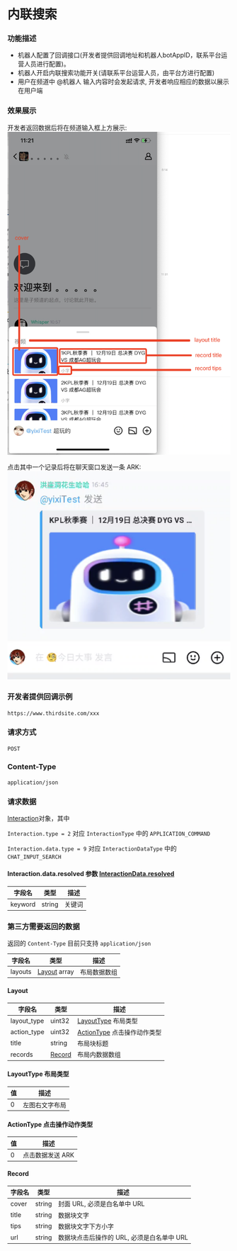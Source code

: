 # 内联搜索

### 功能描述

- 机器人配置了回调接口(开发者提供回调地址和机器人botAppID，联系平台运营人员进行配置)。
- 机器人开启内联搜索功能开关(请联系平台运营人员，由平台方进行配置)
- 用户在频道中 @机器人 输入内容时会发起请求, 开发者响应相应的数据以展示在用户端

### 效果展示

开发者返回数据后将在频道输入框上方展示:
![效果展示](./images/result.png)

点击其中一个记录后将在聊天窗口发送一条 ARK:
![操作效果](./images/action.png)

### 开发者提供回调示例

`https://www.thirdsite.com/xxx`

### 请求方式

`POST`

### Content-Type

`application/json`

### 请求数据

[Interaction](./model.md#Interaction)对象，其中

`Interaction.type = 2` 对应 `InteractionType` 中的 `APPLICATION_COMMAND`

`Interaction.data.type = 9` 对应 `InteractionDataType` 中的 `CHAT_INPUT_SEARCH`

#### Interaction.data.resolved 参数 [InteractionData.resolved](./model.md#InteractionData)

| 字段名       | 类型              | 描述           |
| ------------ | ----------------- | ---------------|
| keyword      | string            | 关键词         |

### 第三方需要返回的数据

返回的 `Content-Type` 目前只支持 `application/json`

| 字段名       | 类型              | 描述           |
| ------------ | ----------------- | ---------------|
| layouts      | [Layout](#Layout) array      | 布局数据数组   |

#### Layout

| 字段名       | 类型              | 描述           |
| ------------ | ----------------- | ---------------|
| layout_type  | uint32            | [LayoutType](#LayoutType) 布局类型 |
| action_type  | uint32            | [ActionType](#ActionType) 点击操作动作类型|
| title        | string            | 布局块标题 |
| records      | [Record](#Record) | 布局内数据数组 |

#### LayoutType 布局类型

| 值       | 描述           |
| ------------ | -----------------    |
| 0            | 左图右文字布局 |

#### ActionType 点击操作动作类型

| 值       | 描述           |
| ------------ | -----------------    |
| 0            | 点击数据发送 ARK |


#### Record

| 字段名       | 类型              | 描述           |
| ------------ | ----------------- | ---------------|
| cover        | string            | 封面 URL, 必须是白名单中 URL|
| title        | string            | 数据块文字 |
| tips         | string            | 数据块文字下方小字 |
| url          | string            | 数据块点击后操作的 URL, 必须是白名单中 URL|
